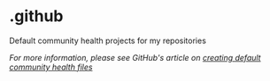 # .github

Default community health projects for my repositories

*For more information, please see GitHub's article on
[creating default community health files](https://docs.github.com/en/communities/setting-up-your-project-for-healthy-contributions/creating-a-default-community-health-file)*
